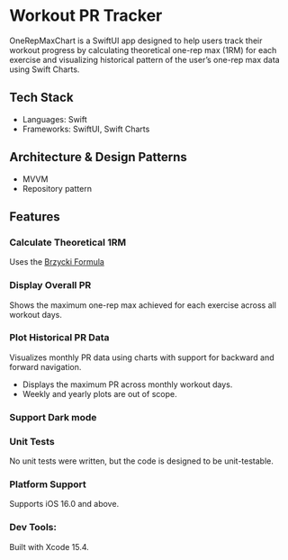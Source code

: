 # Workout PR Tracker

OneRepMaxChart is a SwiftUI app designed to help users track their workout progress by calculating theoretical one-rep max (1RM) for each exercise and visualizing historical pattern of the user’s one-rep max data using Swift Charts.

## Tech Stack
- Languages: Swift
- Frameworks: SwiftUI, Swift Charts

## Architecture & Design Patterns
- MVVM
- Repository pattern

## Features
### Calculate Theoretical 1RM
Uses the [Brzycki Formula](https://en.wikipedia.org/wiki/One-repetition_maximum)

### Display Overall PR
Shows the maximum one-rep max achieved for each exercise across all workout days.

### Plot Historical PR Data
Visualizes monthly PR data using charts with support for backward and forward navigation. 

- Displays the maximum PR across monthly workout days.
- Weekly and yearly plots are out of scope.

### Support Dark mode

### Unit Tests
No unit tests were written, but the code is designed to be unit-testable.

### Platform Support
Supports iOS 16.0 and above.

### Dev Tools:
Built with Xcode 15.4.
